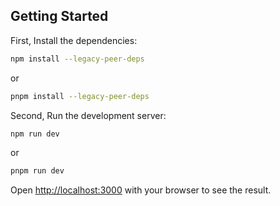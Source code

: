 ## Getting Started

First, Install the dependencies:

```bash
npm install --legacy-peer-deps
```
or
```bash
pnpm install --legacy-peer-deps
```
Second, Run the development server:
```bash
npm run dev
```
or
```bash
pnpm run dev
```
Open [http://localhost:3000](http://localhost:3000) with your browser to see the result.
